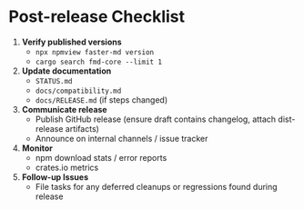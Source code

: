 # Post-release Checklist

1. **Verify published versions**
   - `npx npmview faster-md version`
   - `cargo search fmd-core --limit 1`
2. **Update documentation**
   - `STATUS.md`
   - `docs/compatibility.md`
   - `docs/RELEASE.md` (if steps changed)
3. **Communicate release**
   - Publish GitHub release (ensure draft contains changelog, attach dist-release artifacts)
   - Announce on internal channels / issue tracker
4. **Monitor**
   - npm download stats / error reports
   - crates.io metrics
5. **Follow-up Issues**
   - File tasks for any deferred cleanups or regressions found during release
